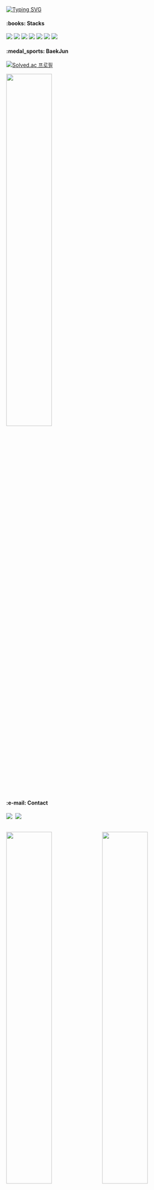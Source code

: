 <!-- HyeonIn -->
<div align="left">
<a href="https://git.io/typing-svg"><img src="https://readme-typing-svg.herokuapp.com?font=Square+Peg&size=60&duration=3500&color=000000&background=4E5FFF00&center=true&vCenter=true&height=100&lines=Hi+there!+I'm+HyeonIn+%3AD" alt="Typing SVG" /></a>
</div>



<h4>:books: Stacks </h4>
<p> 
  <img src="https://img.shields.io/badge/Python-000000?style=flat-square&logo=Python&logoColor=white"/> 
  <img src="https://img.shields.io/badge/Java-000000?style=flat-square&logo=java&logoColor=white"/>
  <img src="https://img.shields.io/badge/Html5-000000?style=flat-square&logo=html5&logoColor=white"> 
  <img src="https://img.shields.io/badge/JavaScript-000000?style=flat-square&logo=JavaScript&logoColor=white"> 
  <img src="https://img.shields.io/badge/Spring-000000?style=flat-square&logo=spring&logoColor=white"/>
  <img src="https://img.shields.io/badge/Vue-000000?style=flat-square&logo=vue.js&logoColor=white"/>
  <img src="https://img.shields.io/badge/React-000000?style=flat-square&logo=react&logoColor=white"/>  
</p> 

<h4> :medal_sports: BaekJun </h4>

[![Solved.ac 프로필](http://mazassumnida.wtf/api/mini/generate_badge?boj=cupido)](https://solved.ac/cupido)

<img src="http://mazandi.herokuapp.com/api?handle=cupido&theme=cool" width = 49%/>


<h4>:e-mail: Contact </h4>

<p>
<a href="https://www.instagram.com/hyunninnnn/">
 <img src="https://img.shields.io/badge/Instagram-@hyunninnnn-000000?style=flat-square&logo=Instagram&logoColor=white"/></a>&nbsp
<a href="https://www.instagram.com/hyunninnnn/">
 <img src="https://img.shields.io/badge/Mail-gusdlsdlek@gmail.com-000000?style=flat-square&logo=Gmail&logoColor=white"/></a>&nbsp
</p>

<br>

<a href="https://github.com/HyeonIn">
 <img src="https://github-readme-stats.vercel.app/api?username=HyeonIn&show_icons=true&theme=graywhite" width = 49%/></a>&nbsp
<a href="https://git.io/streak-stats">
 <img src="https://github-readme-streak-stats.herokuapp.com/?user=HyeonIn&theme=default" width = 49%/></a>&nbsp
 
<br>
<br>

<div align="center">
<a href="https://hits.seeyoufarm.com">
 <img src="https://hits.seeyoufarm.com/api/count/incr/badge.svg?url=https%3A%2F%2Fgithub.com%2FHyeonIn&count_bg=%23000000&title_bg=%23545454&icon=github.svg&icon_color=%23E7E7E7&title=Views&edge_flat=false"/></a>&nbsp
</div>




